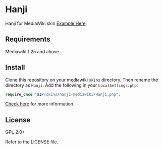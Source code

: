 # Hanji

Hanji for MediaWiki skin
[Example Here](http://dev.ryeol.me/wiki/Dev_Wiki)

## Requirements
Mediawiki 1.25 and above

## Install
Clone this repository on your mediawiki `skins` directory. Then rename the directory as `Hanji`. Add the following in your `LocalSettings.php`:
```php
require_once "$IP/skins/hanji-mediawiki/Hanji.php";
```
[Check here](https://www.mediawiki.org/wiki/Manual:Skin_configuration) for more information.
## License
GPL-2.0+

Refer to the LICENSE file.
